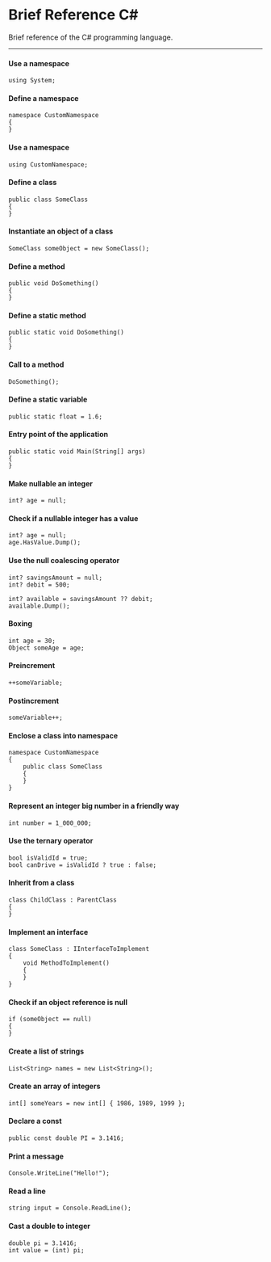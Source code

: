 # Brief Reference C#
Brief reference of the C# programming language.

---

#### Use a namespace
```
using System;
```

#### Define a namespace
```
namespace CustomNamespace
{
}
```

#### Use a namespace
```
using CustomNamespace;
```

#### Define a class
```
public class SomeClass
{
}
```

#### Instantiate an object of a class
```
SomeClass someObject = new SomeClass();
```

#### Define a method
```
public void DoSomething()
{
}
```

#### Define a static method
```
public static void DoSomething()
{
}
```

#### Call to a method
```
DoSomething();
```

#### Define a static variable
```
public static float = 1.6;
```

#### Entry point of the application
```
public static void Main(String[] args)
{
}
```

#### Make nullable an integer
```
int? age = null;
```

#### Check if a nullable integer has a value
```
int? age = null;
age.HasValue.Dump();
```

#### Use the null coalescing operator
```
int? savingsAmount = null;
int? debit = 500;

int? available = savingsAmount ?? debit;
available.Dump();
```

#### Boxing
```
int age = 30;
Object someAge = age;
```

#### Preincrement
```
++someVariable;
```

#### Postincrement
```
someVariable++;
```

#### Enclose a class into namespace
```
namespace CustomNamespace
{
    public class SomeClass
    {
    }
}
```

#### Represent an integer big number in a friendly way
```
int number = 1_000_000;
```

#### Use the ternary operator
```
bool isValidId = true;
bool canDrive = isValidId ? true : false;
```

#### Inherit from a class
```
class ChildClass : ParentClass
{
}
```

#### Implement an interface
```
class SomeClass : IInterfaceToImplement
{
    void MethodToImplement()
    {
    }
}
```

#### Check if an object reference is null
```
if (someObject == null)
{
}
```

#### Create a list of strings
```
List<String> names = new List<String>();
```
####

#### Create an array of integers
```
int[] someYears = new int[] { 1986, 1989, 1999 };
```

#### Declare a const
```
public const double PI = 3.1416;
```

#### Print a message
```
Console.WriteLine("Hello!");
```

#### Read a line
```
string input = Console.ReadLine();
```

#### Cast a double to integer
```
double pi = 3.1416;
int value = (int) pi;
```
